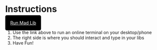 <h1>Instructions</h1>
<a href='https://repl.it/@john_monte/mad-lib-20' style='color:white;background:black; padding:1rem; border-radius:5px;'>Run Mad Lib</a>
<ol>
<li>Use the link above to run an online terminal on your desktop/phone</li>
<li>The right side is where you should interact and type in your libs</li>
<li>Have Fun!</li>
</ol>